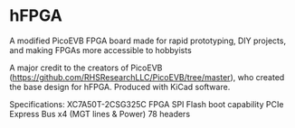 # hFPGA
A modified PicoEVB FPGA board made for rapid prototyping, DIY projects, and making FPGAs more accessible to hobbyists

A major credit to the creators of PicoEVB (https://github.com/RHSResearchLLC/PicoEVB/tree/master), who created the base design for hFPGA.
Produced with KiCad software.

Specifications:
XC7A50T-2CSG325C FPGA
SPI Flash boot capability
PCIe Express Bus x4 (MGT lines & Power)
78 headers
